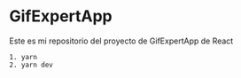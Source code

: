 # GifExpertApp

Este es mi repositorio del proyecto de GifExpertApp de React

```
1. yarn
2. yarn dev
```
